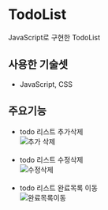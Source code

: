 # TodoList
JavaScript로 구현한 TodoList 

## 사용한 기술셋 
- JavaScript, CSS

## 주요기능 
- todo 리스트 추가삭제 <br>
  ![추가 삭제](https://user-images.githubusercontent.com/77670592/190969605-9a219066-8457-4f60-b02f-857361359192.gif)
  <br>
  <br>
- todo 리스트 수정삭제 <br>
  ![수정삭제](https://user-images.githubusercontent.com/77670592/190969316-bc9c865b-bbf4-475f-8977-f462208af9ba.gif)
  <br>
  <br>
- todo 리스트 완료목록 이동 <br>
  ![완료목록이동](https://user-images.githubusercontent.com/77670592/190969703-4bbd1192-3dac-48f4-9bc2-826ec974b637.gif)




